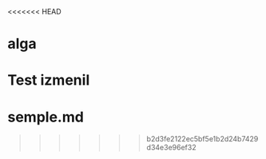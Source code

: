 <<<<<<< HEAD
# alga

Test izmenil
=======
# semple.md
>>>>>>> b2d3fe2122ec5bf5e1b2d24b7429d34e3e96ef32
